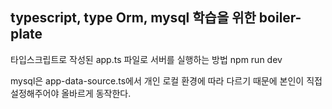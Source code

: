 ## typescript, type Orm, mysql 학습을 위한 boiler-plate

타입스크립트로 작성된 app.ts 파일로 서버를 실행하는 방법
npm run dev

mysql은 app-data-source.ts에서
개인 로컬 환경에 따라 다르기 때문에
본인이 직접 설정해주어야 올바르게 동작한다.
